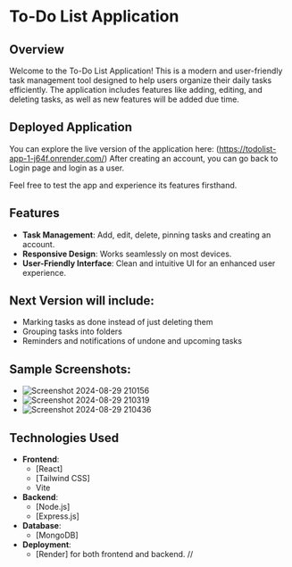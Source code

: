 # To-Do List Application

## Overview

Welcome to the To-Do List Application! This is a modern and user-friendly task management tool designed to help users organize their daily tasks efficiently. 
The application includes features like adding, editing, and deleting tasks, as well as new features will be added due time.

## Deployed Application

You can explore the live version of the application here:
(https://todolist-app-1-j64f.onrender.com/)
After creating an account, you can go back to Login page and login as a user.

Feel free to test the app and experience its features firsthand.

## Features

- **Task Management**: Add, edit, delete, pinning tasks and creating an account.
- **Responsive Design**: Works seamlessly on most devices.
- **User-Friendly Interface**: Clean and intuitive UI for an enhanced user experience.

## Next Version will include:
- Marking tasks as done instead of just deleting them
- Grouping tasks into folders
- Reminders and notifications of undone and upcoming tasks

## Sample Screenshots:
- ![Screenshot 2024-08-29 210156](https://github.com/user-attachments/assets/5131c48b-0215-4d41-a453-660767eb5845)
- ![Screenshot 2024-08-29 210319](https://github.com/user-attachments/assets/dd4b9ea1-eb29-4937-a14d-fe2d452f8fa2)
- ![Screenshot 2024-08-29 210436](https://github.com/user-attachments/assets/a9754633-b6aa-408a-badf-c4243bd6e4ab)












## Technologies Used

- **Frontend**: 
  - [React]
  - [Tailwind CSS]
  - Vite
- **Backend**: 
  - [Node.js]
  - [Express.js]
- **Database**: 
  - [MongoDB]
- **Deployment**:
  - [Render] for both frontend and backend.
  //
